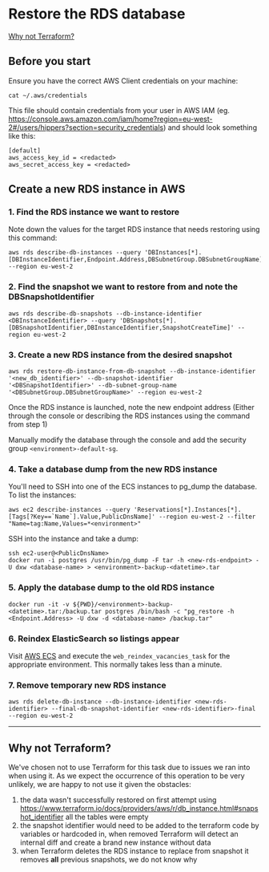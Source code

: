 # Restore the RDS database

[Why not Terraform?](#why-not-terraform)

## Before you start
Ensure you have the correct AWS Client credentials on your machine:

```
cat ~/.aws/credentials
```

This file should contain credentials from your user in AWS IAM (eg. https://console.aws.amazon.com/iam/home?region=eu-west-2#/users/hippers?section=security_credentials) and should look something like this:

```
[default]
aws_access_key_id = <redacted>
aws_secret_access_key = <redacted>
```

## Create a new RDS instance in AWS

### 1. Find the RDS instance we want to restore

Note down the values for the target RDS instance that needs restoring using this command:

```
aws rds describe-db-instances --query 'DBInstances[*].[DBInstanceIdentifier,Endpoint.Address,DBSubnetGroup.DBSubnetGroupName]' --region eu-west-2
```

### 2. Find the snapshot we want to restore from and note the DBSnapshotIdentifier
```
aws rds describe-db-snapshots --db-instance-identifier <DBInstanceIdentifier> --query 'DBSnapshots[*].[DBSnapshotIdentifier,DBInstanceIdentifier,SnapshotCreateTime]' --region eu-west-2
```

### 3. Create a new RDS instance from the desired snapshot

```
aws rds restore-db-instance-from-db-snapshot --db-instance-identifier '<new_db_identifier>' --db-snapshot-identifier '<DBSnapshotIdentifier>' --db-subnet-group-name '<DBSubnetGroup.DBSubnetGroupName>' --region eu-west-2
```

Once the RDS instance is launched, note the new endpoint address (Either through the console or describing the RDS instances using the command from step 1)

Manually modify the database through the console and add the security group `<environment>-default-sg`.

### 4. Take a database dump from the new RDS instance

You'll need to SSH into one of the ECS instances to pg_dump the database. To list the instances:

```
aws ec2 describe-instances --query 'Reservations[*].Instances[*].[Tags[?Key==`Name`].Value,PublicDnsName]' --region eu-west-2 --filter "Name=tag:Name,Values=*<environment>"
```

SSH into the instance and take a dump:

```
ssh ec2-user@<PublicDnsName>
docker run -i postgres /usr/bin/pg_dump -F tar -h <new-rds-endpoint> -U dxw <database-name> > <environment>-backup-<datetime>.tar
```
### 5. Apply the database dump to the old RDS instance

```
docker run -it -v ${PWD}/<environment>-backup-<datetime>.tar:/backup.tar postgres /bin/bash -c "pg_restore -h <Endpoint.Address> -U dxw -d <database-name> /backup.tar"
```

### 6. Reindex ElasticSearch so listings appear

Visit [AWS ECS](https://eu-west-2.console.aws.amazon.com/ecs/home?region=eu-west-2#/taskDefinitions) and execute the `web_reindex_vacancies_task` for the appropriate environment. This normally takes less than a minute.

### 7. Remove temporary new RDS instance

```
aws rds delete-db-instance --db-instance-identifier <new-rds-identifier> --final-db-snapshot-identifier <new-rds-identifier>-final --region eu-west-2
```

---

## Why not Terraform?
We've chosen not to use Terraform for this task due to issues we ran into when using it. As we expect the occurrence of this operation to be very unlikely, we are happy to not use it given the obstacles:

1. the data wasn't successfully restored on first attempt using https://www.terraform.io/docs/providers/aws/r/db_instance.html#snapshot_identifier all the tables were empty
2. the snapshot identifier would need to be added to the terraform code by variables or hardcoded in, when removed Terraform will detect an internal diff and create a brand new instance without data
3. when Terraform deletes the RDS instance to replace from snapshot it removes **all** previous snapshots, we do not know why
